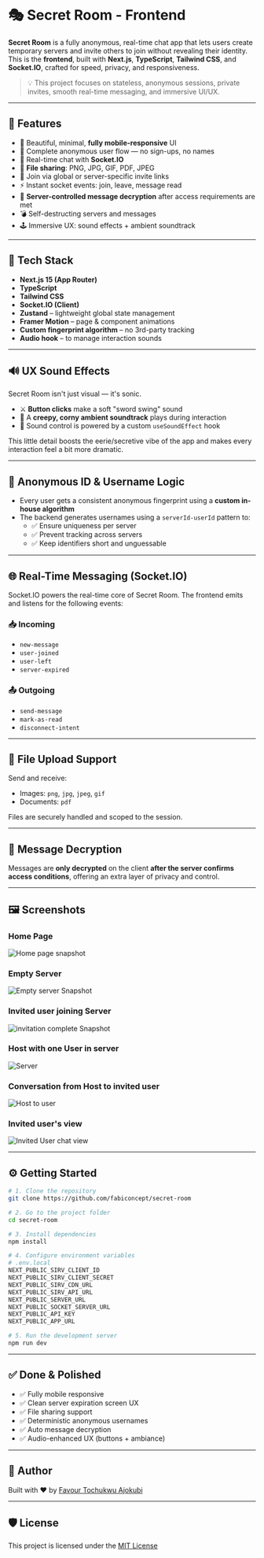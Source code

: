 # 🎭 Secret Room - Frontend

**Secret Room** is a fully anonymous, real-time chat app that lets users create temporary servers and invite others to join without revealing their identity. This is the **frontend**, built with **Next.js**, **TypeScript**, **Tailwind CSS**, and **Socket.IO**, crafted for speed, privacy, and responsiveness.

> 💡 This project focuses on stateless, anonymous sessions, private invites, smooth real-time messaging, and immersive UI/UX.

---

## 🚀 Features

- 🎨 Beautiful, minimal, **fully mobile-responsive** UI
- 🔐 Complete anonymous user flow — no sign-ups, no names
- 💬 Real-time chat with **Socket.IO**
- 📁 **File sharing**: PNG, JPG, GIF, PDF, JPEG
- 🔗 Join via global or server-specific invite links
- ⚡ Instant socket events: join, leave, message read
- 🔐 **Server-controlled message decryption** after access requirements are met
- 💣 Self-destructing servers and messages
- 🕹️ Immersive UX: sound effects + ambient soundtrack

---

## 🧱 Tech Stack

- **Next.js 15 (App Router)**
- **TypeScript**
- **Tailwind CSS**
- **Socket.IO (Client)**
- **Zustand** – lightweight global state management
- **Framer Motion** – page & component animations
- **Custom fingerprint algorithm** – no 3rd-party tracking
- **Audio hook** – to manage interaction sounds

---

## 🔊 UX Sound Effects

Secret Room isn't just visual — it's sonic.

- ⚔️ **Button clicks** make a soft "sword swing" sound
- 🎵 A **creepy, corny ambient soundtrack** plays during interaction
- 🧠 Sound control is powered by a custom `useSoundEffect` hook

This little detail boosts the eerie/secretive vibe of the app and makes every interaction feel a bit more dramatic.

---

## 🧬 Anonymous ID & Username Logic

- Every user gets a consistent anonymous fingerprint using a **custom in-house algorithm**
- The backend generates usernames using a `serverId-userId` pattern to:
  - ✅ Ensure uniqueness per server
  - ✅ Prevent tracking across servers
  - ✅ Keep identifiers short and unguessable

---

## 🌐 Real-Time Messaging (Socket.IO)

Socket.IO powers the real-time core of Secret Room. The frontend emits and listens for the following events:

### 📥 Incoming
- `new-message`
- `user-joined`
- `user-left`
- `server-expired`

### 📤 Outgoing
- `send-message`
- `mark-as-read`
- `disconnect-intent`

---

## 📁 File Upload Support

Send and receive:

- Images: `png`, `jpg`, `jpeg`, `gif`
- Documents: `pdf`

Files are securely handled and scoped to the session.

---

## 🧠 Message Decryption

Messages are **only decrypted** on the client **after the server confirms access conditions**, offering an extra layer of privacy and control.

---

## 🖼️ Screenshots

### Home Page
![Home page snapshot](https://secret-room.sirv.com/snapshots/Screenshot%202025-04-21%20at%2012.30.58.png)

### Empty Server
![Empty server Snapshot](https://secret-room.sirv.com/snapshots/Screenshot%202025-04-21%20at%2012.31.45.png)

### Invited user joining Server
![invitation complete Snapshot](https://secret-room.sirv.com/snapshots/Screenshot%202025-04-21%20at%2012.34.07.png)

### Host with one User in server
![Server](https://secret-room.sirv.com/snapshots/Screenshot%202025-04-21%20at%2012.32.08.png)

### Conversation from Host to invited user
![Host to user](https://secret-room.sirv.com/snapshots/Screenshot%202025-04-21%20at%2012.33.17.png)

### Invited user's view
![Invited User chat view](https://secret-room.sirv.com/snapshots/Screenshot%202025-04-21%20at%2012.33.31.png)

---

## ⚙️ Getting Started

```bash
# 1. Clone the repository
git clone https://github.com/fabiconcept/secret-room

# 2. Go to the project folder
cd secret-room

# 3. Install dependencies
npm install

# 4. Configure environment variables
# .env.local
NEXT_PUBLIC_SIRV_CLIENT_ID
NEXT_PUBLIC_SIRV_CLIENT_SECRET
NEXT_PUBLIC_SIRV_CDN_URL
NEXT_PUBLIC_SIRV_API_URL
NEXT_PUBLIC_SERVER_URL
NEXT_PUBLIC_SOCKET_SERVER_URL
NEXT_PUBLIC_API_KEY
NEXT_PUBLIC_APP_URL

# 5. Run the development server
npm run dev
```

---

## ✅ Done & Polished

- ✅ Fully mobile responsive
- ✅ Clean server expiration screen UX
- ✅ File sharing support
- ✅ Deterministic anonymous usernames
- ✅ Auto message decryption
- ✅ Audio-enhanced UX (buttons + ambiance)

---

## 🙌 Author

Built with ❤️ by [Favour Tochukwu Ajokubi](https://github.com/dverbin0001)

---

## 🛡 License

This project is licensed under the [MIT License](LICENSE)
